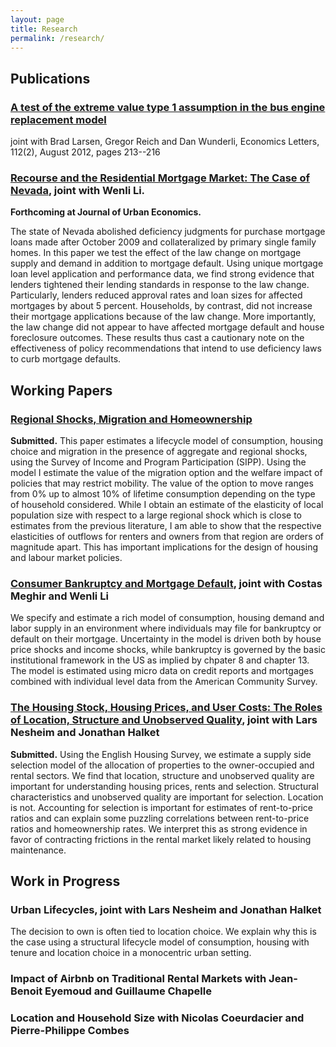 ```yaml
---
layout: page
title: Research
permalink: /research/
---
```




## Publications 

### [A test of the extreme value type 1 assumption in the bus engine replacement model]("http://www.sciencedirect.com/science/article/pii/S0165176512000870")

joint with Brad Larsen, Gregor Reich and Dan Wunderli, Economics Letters, 112(2), August 2012, pages 213--216

### [Recourse and the Residential Mortgage Market: The Case of Nevada](https://www.dropbox.com/s/kezqhin1r04vsst/nevada_nov_2016.pdf?dl=0), joint with Wenli Li. 

**Forthcoming at Journal of Urban Economics.**  

The state of Nevada abolished deficiency judgments for purchase mortgage loans made after October 2009 and collateralized by primary single family homes. In this paper we test the effect of the law change on mortgage supply and demand in addition to mortgage default. Using unique mortgage loan level application and performance data, we find strong evidence that lenders tightened their lending standards in response to the law change. Particularly, lenders reduced approval rates and loan sizes for affected mortgages by about 5 percent. Households, by contrast, did not increase their mortgage applications because of the law change. More importantly, the law change did not appear to have affected mortgage default and house foreclosure outcomes. These results thus cast a cautionary note on the effectiveness of policy recommendations that intend to use deficiency laws to curb mortgage defaults.

## Working Papers

### [Regional Shocks, Migration and Homeownership](https://dl.dropboxusercontent.com/u/109115/website/oswald_jmp.pdf)

**Submitted.** 
This paper estimates a lifecycle model of consumption, housing choice and migration in the presence of aggregate and regional shocks, using the Survey of Income and Program Participation (SIPP). Using the model I estimate the value of the migration option and the welfare impact of policies that may restrict mobility. The value of the option to move ranges from 0% up to almost 10% of lifetime consumption depending on the type of household considered. While I obtain an estimate of the elasticity of local population size with respect to a large regional shock which is close to estimates from the previous literature, I am able to show that the respective elasticities of outflows for renters and owners from that region are orders of magnitude apart. This has important implications for the design of housing and labour market policies.

### [Consumer Bankruptcy and Mortgage Default](https://dl.dropboxusercontent.com/u/109115/website/bankruptcy.pdf), joint with Costas Meghir and Wenli Li

We specify and estimate a rich model of consumption, housing demand and labor supply in an environment where individuals may file for bankruptcy or default on their mortgage. Uncertainty in the model is driven both by house price shocks and income shocks, while bankruptcy is governed by the basic institutional framework in the US as implied by chpater 8 and chapter 13. The model is estimated using micro data on credit reports and mortgages combined with individual level data from the American Community Survey. 

### [The Housing Stock, Housing Prices, and User Costs: The Roles of Location, Structure and Unobserved Quality](https://www.dropbox.com/s/ch4zzpyha9cx9rf/SelectionModel_20160323.pdf?dl=0), joint with Lars Nesheim and Jonathan Halket

**Submitted.** Using the English Housing Survey, we estimate a supply side selection model of the allocation of properties to the owner-occupied and rental sectors. We find that location, structure and unobserved quality are important for understanding housing prices, rents and selection. Structural characteristics and unobserved quality are important for selection. Location is not. Accounting for selection is important for estimates of rent-to-price ratios and can explain some puzzling correlations between rent-to-price ratios and homeownership rates. We interpret this as strong evidence in favor of contracting frictions in the rental market likely related to housing maintenance.

## Work in Progress

### Urban Lifecycles, joint with Lars Nesheim and Jonathan Halket

The decision to own is often tied to location choice. We explain why this is the case using a structural lifecycle model of consumption, housing with tenure and location choice in a monocentric urban setting.

### Impact of Airbnb on Traditional Rental Markets with Jean-Benoit Eyemoud and Guillaume Chapelle

### Location and Household Size with Nicolas Coeurdacier and Pierre-Philippe Combes






